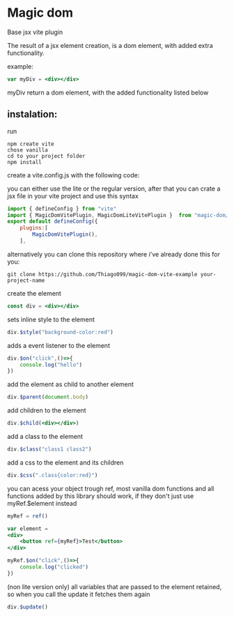 # Magic dom

Base jsx vite plugin

The result of a jsx element creation, is a dom element, with added extra functionality.

example:

```jsx
var myDiv = <div></div>
```

myDiv return a dom element, with the added functionality listed below

## instalation:

run
```
npm create vite
chose vanilla
cd to your project folder
npm install
```
create a vite.config.js with the following code:

you can either use the lite or the regular version, after that you can crate a jsx file in your
vite project and use this syntax

```js
import { defineConfig } from "vite"
import { MagicDomVitePlugin, MagicDomLiteVitePlugin }  from "magic-dom/vite-plugin"
export default defineConfig({
    plugins:[
        MagicDomVitePlugin(),
    ],
```

alternatively you can clone this repository where i've already done this for you:

```
git clone https://github.com/Thiago099/magic-dom-vite-example your-project-name
```

create the element
```jsx
const div = <div></div>
```

sets inline style to the element
```jsx
div.$style("background-color:red")
```

adds a event listener to the element
```jsx
div.$on("click",()=>{
    console.log("hello")
})
```

add the element as child to another element
```jsx
div.$parent(document.body)
```

add children to the element
```jsx
div.$child(<div></div>)
```

add a class to the element
```jsx
div.$class("class1 class2")
```

add a css to the element and its children
```jsx
div.$css(".class{color:red}")
```

you can acess your object trough ref, most vanilla dom functions and all functions added by this library should work,
if they don't just use myRef.$element instead
```jsx
myRef = ref()

var element =
<div>
    <button ref={myRef}>Test</button>
</div>

myRef.$on("click",()=>{
    console.log("clicked")
})
```

(non lite version only) all variables that are passed to the element retained, so when you call
the update it fetches them again
```jsx
div.$update()
```
